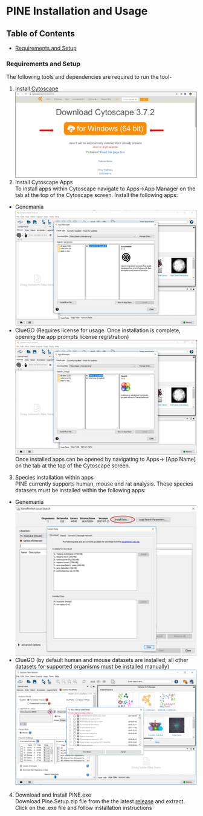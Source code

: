 # PINE Installation and Usage

## Table of Contents
- [Requirements and Setup](#requirements-and-setup)

### Requirements and Setup
The following tools and dependencies are required to run the tool-
1. Install [Cytoscape](https://cytoscape.org/download.html)
![alt text](Image/cytoscape.jpg)
2. Install Cytoscape Apps\
To install apps within Cytoscape navigate to Apps->App Manager on the tab at the top of the Cytoscape screen. Install the following apps:
- Genemania
![alt text](Image/genemania.jpg)
- ClueGO (Requires license for usage. Once installation is complete, opening the app prompts license registration)
![alt text](Image/cluego.jpg)
Once installed apps can be opened by navigating to Apps-> [App Name] on the tab at the top of the Cytoscape screen.
3. Species installation within apps\
PINE currently supports human, mouse and rat analysis. These species datasets must be installed within the following apps:
- Genemania
![alt text](Image/genemania-species-install.jpg)
- ClueGO (by default human and mouse datasets are installed; all other datasets for supported organisms must be installed manually)
![alt text](Image/cluego-species-install.jpg)
4. Download and Install PINE.exe\
Download Pine.Setup.zip file from the the latest [release](https://github.com/Niveda-S/PINE/releases) and extract. Click on the .exe file and follow installation instructions
